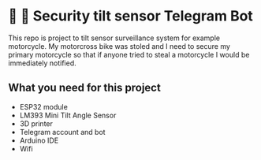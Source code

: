 # 🚨 🤖 Security tilt sensor Telegram Bot 
>
This repo is project to tilt sensor surveillance system for example motorcycle. 
My motorcross bike was stoled and I need to secure my primary motorcycle so that 
if anyone tried to steal a motorcycle I would be immediately notified.

## What you need for this project

* ESP32 module
* LM393 Mini Tilt Angle Sensor
* 3D printer 
* Telegram account and bot
* Arduino IDE
* Wifi


